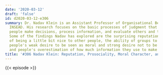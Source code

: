 ```yaml
---
date: '2020-03-12'
draft: 'false'
id: d2020-03-12-e306
summary: Dr. Nadav Klein is an Assistant Professor of Organisational Behaviour at
  INSEAD. His research focuses on the basic processes of judgment that affect how
  people make decisions, process information, and evaluate others and themselves.
  Some of the findings Nadav has explored are the surprising reputational benefits
  of being a little bit nice to other people, the ability of groups to detect lies,
  people's weak desire to be seen as moral and strong desire not to be seen as immoral,
  and people's overestimation of how much information they use to make decisions.
title: '#306 Nadav Klein: Reputation, Prosociality, Moral Character, and Lie Detection'
---
```

{{< episode >}}
